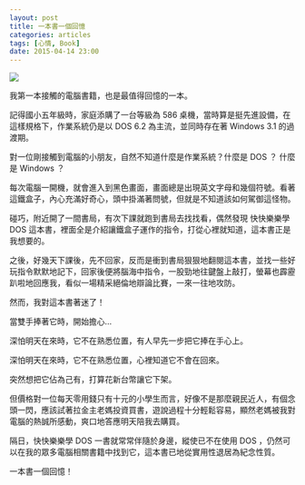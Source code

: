 ```yaml
---
layout: post
title: 一本書一個回憶
categories: articles
tags: [心情, Book]
date: 2015-04-14 23:00
---
```

![](/images/dos/dos.jpg)

我第一本接觸的電腦書籍，也是最值得回憶的一本。

記得國小五年級時，家庭添購了一台等級為 586 桌機，當時算是挺先進設備，在這樣規格下，作業系統仍是以 DOS 6.2 為主流，並同時存在著 Windows 3.1 的過渡期。

對一位剛接觸到電腦的小朋友，自然不知道什麼是作業系統？什麼是 DOS ？ 什麼是 Windows ？

每次電腦一開機，就會進入到黑色畫面，畫面總是出現英文字母和幾個符號。看著這鐵盒子，內心充滿好奇心，頭中掛滿著問號，但就是不知道該如何駕御這怪物。

碰巧，附近開了一間書局，有次下課就跑到書局去找找看，偶然發現 快快樂樂學 DOS 這本書，裡面全是介紹讓鐵盒子運作的指令，打從心裡就知道，這本書正是我想要的。

之後，好幾天下課後，先不回家，反而是衝到書局狠狠地翻閱這本書，並找一些好玩指令默默地記下，回家後便將腦海中指令，一股勁地往鍵盤上敲打，螢幕也霹靂趴啦地回應我，看似一場精采絕倫地辯論比賽，一來一往地攻防。

然而，我對這本書著迷了！

當雙手捧著它時，開始擔心…

深怕明天在來時，它不在熟悉位置，有人早先一步把它捧在手心上。

深怕明天在來時，它不在熟悉位置，心裡知道它不會在回來。

突然想把它佔為己有，打算花新台幣讓它下架。

但價格對一位每天零用錢只有十元的小學生而言，好像不是那麼親民近人，有個念頭一閃，應該試著拉金主老媽投資買書，遊說過程十分輕鬆容易，顯然老媽被我對電腦的熱誠所感動，爽口地答應明天陪我去購買。

隔日，快快樂樂學 DOS 一書就常常伴隨於身邊，縱使已不在使用 DOS ，仍然可以在我的眾多電腦相關書籍中找到它，這本書已地從實用性退居為紀念性質。

一本書一個回憶！
